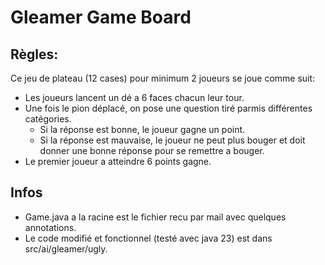 # Gleamer Game Board

## Règles:

Ce jeu de plateau (12 cases) pour minimum 2 joueurs se joue comme suit:
 - Les joueurs lancent un dé a 6 faces chacun leur tour.
 - Une fois le pion déplacé, on pose une question tiré parmis différentes catégories.
   - Si la réponse est bonne, le joueur gagne un point.
   - Si la réponse est mauvaise, le joueur ne peut plus bouger et doit donner une bonne réponse pour se remettre a bouger.
 - Le premier joueur a atteindre 6 points gagne.

## Infos
 - Game.java a la racine est le fichier recu par mail avec quelques annotations.
 - Le code modifié et fonctionnel (testé avec java 23) est dans src/ai/gleamer/ugly.
